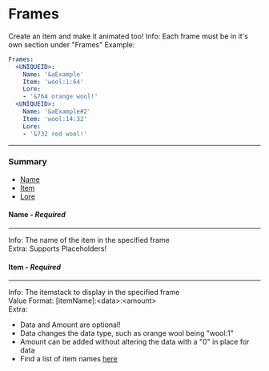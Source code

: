 # Frames #
Create an item and make it animated too!
Info: Each frame must be in it's own section under "Frames"
Example:
```yaml
Frames:
  <UNIQUEID>:
    Name: '&aExample'
    Item: 'wool:1:64'
    Lore:
    - '&764 orange wool!'
  <UNIQUEID>:
    Name: '&aExample#2'
    Item: 'wool:14:32'
    Lore:
    - '&732 red wool!'
```
***
### Summary ###
 - [Name](#name---required)
 - [Item](#item---required)
 - [Lore](#lore)

#### Name - *Required* ####
***
Info: The name of the item in the specified frame  
Extra: Supports Placeholders!

#### Item - *Required* ####
***
Info: The itemstack to display in the specified frame  
Value Format: \[itemName\]:\<data\>:\<amount\>  
Extra:  
 - Data and Amount are optional!  
 - Data changes the data type, such as orange wool being "wool:1"  
 - Amount can be added without altering the data with a "0" in place for data  
 - Find a list of item names [here](http://minecraft-ids.grahamedgecombe.com)  
